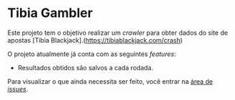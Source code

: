 
# Tibia Gambler

Este projeto tem o objetivo realizar um *crawler* para obter dados do site de apostas [Tibia Blackjack].(https://tibiablackjack.com/crash)

O projeto atualmente já conta com as seguintes *features*:

 - Resultados obtidos são salvos a cada rodada.

Para visualizar o que ainda necessita ser feito, você entrar na [área de *issues*](https://github.com/dgslv/tibia-gambler/issues).
